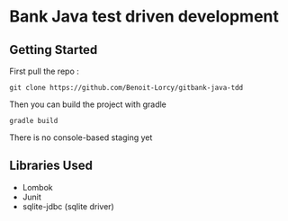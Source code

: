 # Bank Java test driven development

## Getting Started
First pull the repo :
```
git clone https://github.com/Benoit-Lorcy/gitbank-java-tdd
```

Then you can build the project with gradle
```
gradle build
```

There is no console-based staging yet 

## Libraries Used
- Lombok
- Junit
- sqlite-jdbc (sqlite driver)